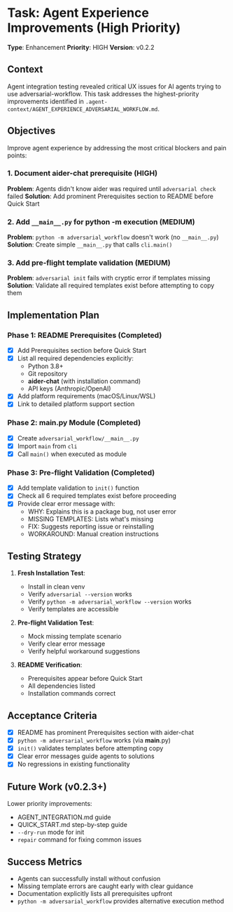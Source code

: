 # Task: Agent Experience Improvements (High Priority)

**Type**: Enhancement
**Priority**: HIGH
**Version**: v0.2.2

## Context

Agent integration testing revealed critical UX issues for AI agents trying to use adversarial-workflow. This task addresses the highest-priority improvements identified in `.agent-context/AGENT_EXPERIENCE_ADVERSARIAL_WORKFLOW.md`.

## Objectives

Improve agent experience by addressing the most critical blockers and pain points:

### 1. Document aider-chat prerequisite (HIGH)
**Problem**: Agents didn't know aider was required until `adversarial check` failed
**Solution**: Add prominent Prerequisites section to README before Quick Start

### 2. Add `__main__.py` for python -m execution (MEDIUM)
**Problem**: `python -m adversarial_workflow` doesn't work (no `__main__.py`)
**Solution**: Create simple `__main__.py` that calls `cli.main()`

### 3. Add pre-flight template validation (MEDIUM)
**Problem**: `adversarial init` fails with cryptic error if templates missing
**Solution**: Validate all required templates exist before attempting to copy them

## Implementation Plan

### Phase 1: README Prerequisites (Completed)
- [x] Add Prerequisites section before Quick Start
- [x] List all required dependencies explicitly:
  - Python 3.8+
  - Git repository
  - **aider-chat** (with installation command)
  - API keys (Anthropic/OpenAI)
- [x] Add platform requirements (macOS/Linux/WSL)
- [x] Link to detailed platform support section

### Phase 2: __main__.py Module (Completed)
- [x] Create `adversarial_workflow/__main__.py`
- [x] Import `main` from `cli`
- [x] Call `main()` when executed as module

### Phase 3: Pre-flight Validation (Completed)
- [x] Add template validation to `init()` function
- [x] Check all 6 required templates exist before proceeding
- [x] Provide clear error message with:
  - WHY: Explains this is a package bug, not user error
  - MISSING TEMPLATES: Lists what's missing
  - FIX: Suggests reporting issue or reinstalling
  - WORKAROUND: Manual creation instructions

## Testing Strategy

1. **Fresh Installation Test**:
   - Install in clean venv
   - Verify `adversarial --version` works
   - Verify `python -m adversarial_workflow --version` works
   - Verify templates are accessible

2. **Pre-flight Validation Test**:
   - Mock missing template scenario
   - Verify clear error message
   - Verify helpful workaround suggestions

3. **README Verification**:
   - Prerequisites appear before Quick Start
   - All dependencies listed
   - Installation commands correct

## Acceptance Criteria

- [x] README has prominent Prerequisites section with aider-chat
- [x] `python -m adversarial_workflow` works (via __main__.py)
- [x] `init()` validates templates before attempting copy
- [x] Clear error messages guide agents to solutions
- [x] No regressions in existing functionality

## Future Work (v0.2.3+)

Lower priority improvements:
- AGENT_INTEGRATION.md guide
- QUICK_START.md step-by-step guide
- `--dry-run` mode for init
- `repair` command for fixing common issues

## Success Metrics

- Agents can successfully install without confusion
- Missing template errors are caught early with clear guidance
- Documentation explicitly lists all prerequisites upfront
- `python -m adversarial_workflow` provides alternative execution method
